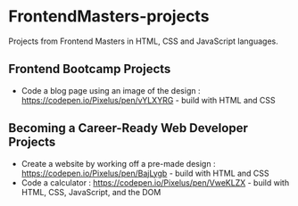 # FrontendMasters-projects
Projects from Frontend Masters in HTML, CSS and JavaScript languages.

## Frontend Bootcamp Projects

* Code a blog page using an image of the design : https://codepen.io/Pixelus/pen/vYLXYRG - build with HTML and CSS

## Becoming a Career-Ready Web Developer Projects

* Create a website by working off a pre-made design : https://codepen.io/Pixelus/pen/BajLygb - build with HTML and CSS
* Code a calculator : https://codepen.io/Pixelus/pen/VweKLZX - build with HTML, CSS, JavaScript, and the DOM
